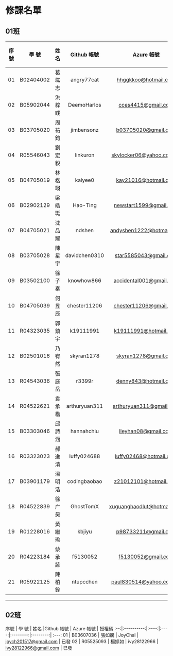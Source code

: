 # 修課名單

## 01班

序號 | 學      號 | 姓名 | Github 帳號 | Azure 帳號 | 授權碼
:--:|:----------:|:----:|:--------:|:--------:| :---:
01 | B02404002 | 葛竑志 | angry77cat	| hhggkkoo@hotmail.com | 已發
02 | B05902044 | 洪梓彧 | DeemoHarlos	| cces4415@gmail.com | 已發
03 | B03705020 | 周祐鈞 | jimbensonz	| b03705020@gmail.com | 已發
04 | R05546043 | 劉宏毅 | linkuron | skylocker06@yahoo.com.tw | 已發
05 | B04705019 | 林楷翊 | kaiyee0 | kay21016@hotmail.com | 已發
06 | B02902129 | 梁皓珽 | Hao-Ting | newstart1599@gmail.com | 已發
07 | B04705021 | 沈品耀 | ndshen | andyshen1222@hotmail.com| 已發
08 | B03705028 | 陳星宇 | davidchen0310  | star5585043@gmail.com | 已發
09 | B03502100 | 徐子秦 | knowhow866 | accidental001@gmail.com | 已發
10 | B04705039 | 何昱辰 | chester11206 | chester11206@gmail.com | 已發
11 | R04323035 | 郭鎮宇 | k19111991 | k19111991@hotmail.com | 已發
12 | B02501016 | 乃宥然 | skyran1278	| skyran1278@gmail.com | 已發
13 | R04543036 | 張庭岳 | r3399r | denny843@hotmail.com | 已發
14 | R04522621 | 袁承楷 | arthuryuan311 | arthuryuan311@gmail.com | 已發
15 | B03303046 | 邱詩涵 | hannahchiu	| lleyhan08@gmail.com | 已發
16 | R03323023 | 郝逸清 | luffy024688	| luffy02468@hotmail.com | 已發
17 | B03901179 | 溫明浩 | codingbaobao | z21012101@hotmail.com | 已發
18 | R04522839 | 徐广昊 | GhostTomX | xuguanghaodlut@hotmail.com | 已發
19 | R01228016 | 黃繼瑜 | kbjiyu | p98733211@gmail.com | 已發
20 | R04223184 | 蔡承諺 | f5130052 | f5130052@gmail.com | 已發
21 | R05922125 | 陳柏銓 | ntupcchen | paul830514@yahoo.com.tw | 已發


---

## 02班
序號 | 學      號 | 姓名  |Github 帳號 | Azure 帳號 | 授權碼
:--:|:----------:|:----:|:----:|:--------:|:--------:| :---:
01 | B03607036 | 張如嫻 | JoyChal | joych201517@gmail.com | 已發
02 | R05525093 | 楊婷如 | ivy28122966 | ivy28122966@gmail.com | 已發

